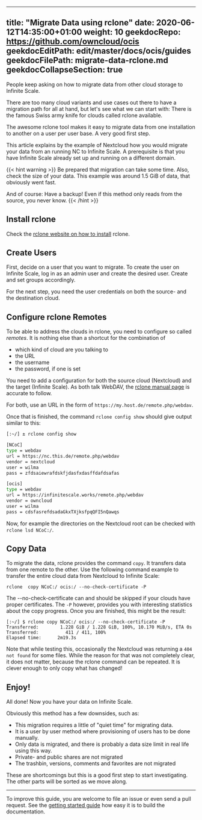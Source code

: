 
---
title: "Migrate Data using rclone"
date: 2020-06-12T14:35:00+01:00
weight: 10
geekdocRepo: https://github.com/owncloud/ocis
geekdocEditPath: edit/master/docs/ocis/guides
geekdocFilePath: migrate-data-rclone.md
geekdocCollapseSection: true
---

People keep asking on how to migrate data from other cloud storage to Infinite Scale.

There are too many cloud variants and use cases out there to have a migration path for all at hand, but let's see what we can start with: There is the famous Swiss army knife for clouds called rclone available.

The awesome rclone tool makes it easy to migrate data from one installation to another on a user per user base. A very good first step.

This article explains by the example of Nextcloud how you would migrate your data from an running NC to Infinite Scale. A prerequisite is that you have Infinite Scale already set up and running on a different domain.

{{< hint warning >}}
Be prepared that migration can take some time. Also, check the size of your data. This example was around 1.5 GiB of data, that obviously went fast.

And of course: Have a backup! Even if this method only reads from the source, you never know.
{{< /hint >}}

## Install rclone

Check the [rclone website on how to install](https://rclone.org/install/) rclone.

## Create Users

First, decide on a user that you want to migrate. To create the user on Infinite Scale, log in as an admin user and create the desired user. Create and set groups accordingly.

For the next step, you need the user credentials on both the source- and the destination cloud.

## Configure rclone Remotes

To be able to address the clouds in rclone, you need to configure so called _remotes_. It is nothing else than a shortcut for the combination of
- which kind of cloud are you talking to
- the URL
- the username
- the password, if one is set

You need to add a configuration for both the source cloud (Nextcloud) and the target (Infinite Scale). As both talk WebDAV, the [rclone manual page](https://rclone.org/webdav/) is accurate to follow.

For both, use an URL in the form of `https://my.host.de/remote.php/webdav`.

Once that is finished, the command `rclone config show` should give output similar to this:

```bash
[:~/] ± rclone config show

[NCoC]
type = webdav
url = https://nc.this.de/remote.php/webdav
vendor = nextcloud
user = wilma
pass = zfdsaiewrafdskfjdasfxdasffdafdsafas

[ocis]
type = webdav
url = https://infinitescale.works/remote.php/webdav
vendor = owncloud
user = wilma
pass = cdsfasrefdsadaGkxTXjksfpqQFI5nQawqs

```

Now, for example the directories on the Nextcloud root can be checked with `rclone lsd NCoC:/`.

## Copy Data

To migrate the data, rclone provides the command `copy`. It transfers data from one remote to the other. Use the following command example to transfer the entire cloud data from Nextcloud to Infinite Scale:
```
rclone  copy NCoC:/ ocis:/ --no-check-certificate -P
```
The --no-check-certificate can and should be skipped if your clouds have proper certificates. The `-P` however, provides you with interesting statistics about the copy progress.
Once you are finished, this might be the result:
```
[:~/] $ rclone copy NCoC:/ ocis:/ --no-check-certificate -P
Transferred:        1.228 GiB / 1.228 GiB, 100%, 10.170 MiB/s, ETA 0s
Transferred:          411 / 411, 100%
Elapsed time:      2m19.3s
```

Note that while testing this, occasionally the Nextcloud was returning a `404 not found` for some files. While the reason for that was not completely clear, it does not matter, because the rclone command can be repeated. It is clever enough to only copy what has changed!

## Enjoy!

All done! Now you have your data on Infinite Scale.

Obviously this method has a few downsides, such as:
- This migration requires a little of "quiet time" for migrating data.
- It is a user by user method where provisioning of users has to be done manually.
- Only data is migrated, and there is probably a data size limit in real life using this way.
- Private- and public shares are not migrated
- The trashbin, versions, comments and favorites are not migrated

These are shortcomings but this is a good first step to start investigating. The other parts will be sorted as we move along.

---
To improve this guide, you are welcome to file an issue or even send a pull request. See the [getting started guide](https://owncloud.dev/ocis/development/build-docs/) how easy it is to build the documentation.

